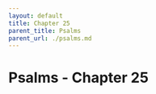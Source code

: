 ```yaml
---
layout: default
title: Chapter 25
parent_title: Psalms
parent_url: ./psalms.md
---
```


# Psalms - Chapter 25

